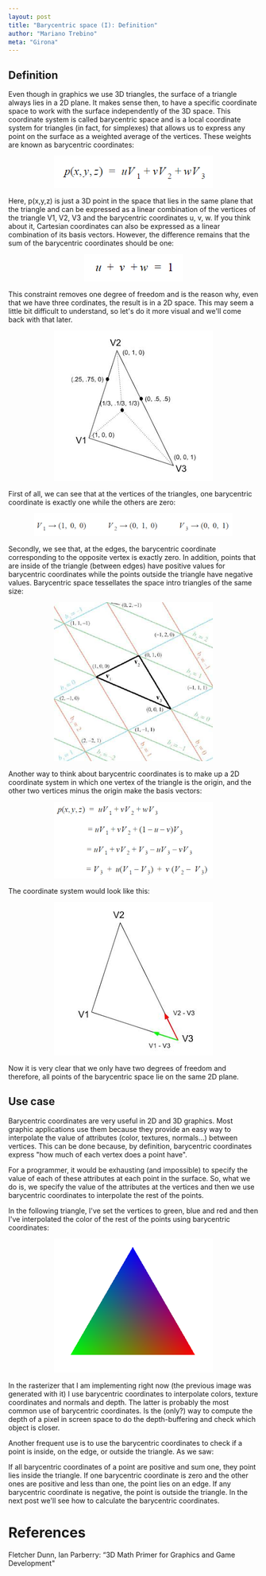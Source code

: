 ```yaml
---
layout: post
title: "Barycentric space (I): Definition"
author: "Mariano Trebino"
meta: "Girona"
---
```

## Definition

Even though in graphics we use 3D triangles, the surface of a triangle always lies in a 2D plane. It makes sense then, to have a specific coordinate space to work with the surface independently of the 3D space. This coordinate system is called barycentric space and is a local coordinate system for triangles (in fact, for simplexes) that allows us to express any point on the surface as a weighted average of the vertices. These weights are known as barycentric coordinates:

<p align="center">  <img src="https://raw.githubusercontent.com/mtrebi/mtrebi.github.io/master/assets/2017-02-15-barycentric-space-i/p_from_barycentric_coords.PNG"> </p>

Here, p(x,y,z) is just a 3D point in the space that lies in the same plane that the triangle and can be expressed as a linear combination of the vertices of the triangle V1, V2, V3 and the barycentric coordinates u, v, w.
If you think about it, Cartesian coordinates can also be expressed as a linear combination of its basis vectors. However, the difference remains that the sum of the barycentric coordinates should be one:

<p align="center">  <img src="https://raw.githubusercontent.com/mtrebi/mtrebi.github.io/master/assets/2017-02-15-barycentric-space-i/barycentric_coords_add_1.PNG"> </p>

This constraint removes one degree of freedom and is the reason why, even that we have three cordinates, the result is in a 2D space. This may seem a little bit difficult to understand, so let's do it more visual and we'll come back with that later.

<p align="center">  <img src="https://raw.githubusercontent.com/mtrebi/mtrebi.github.io/master/assets/2017-02-15-barycentric-space-i/barycentric_coords_example.PNG"> </p>

First of all, we can see that at the vertices of the triangles, one barycentric coordinate is exactly one while the others are zero:

<p align="center">  <img src="https://raw.githubusercontent.com/mtrebi/mtrebi.github.io/master/assets/2017-02-15-barycentric-space-i/barycentric_coords_corner_values.PNG"> </p>

Secondly, we see that, at the edges, the barycentric coordinate corresponding to the opposite vertex is exactly zero. In addition, points that are inside of the triangle (between edges) have positive values for barycentric coordinates while the points outside the triangle have negative values. Barycentric space tessellates the space intro triangles of the same size:

<p align="center">  <img src="https://raw.githubusercontent.com/mtrebi/mtrebi.github.io/master/assets/2017-02-15-barycentric-space-i/barycentric_coords_tesellation.PNG"> </p>

Another way to think about barycentric coordinates is to make up a 2D coordinate system in which one vertex of the triangle is the origin, and the other two vertices minus the origin make the basis vectors:

<p align="center">  <img src="https://raw.githubusercontent.com/mtrebi/mtrebi.github.io/master/assets/2017-02-15-barycentric-space-i/barycentric_coords_formula.PNG"> </p>

The coordinate system would look like this:

<p align="center">  <img src="https://raw.githubusercontent.com/mtrebi/mtrebi.github.io/master/assets/2017-02-15-barycentric-space-i/barycentric_coordinate_system.PNG"> </p>

Now it is very clear that we only have two degrees of freedom and therefore, all points of the barycentric space lie on the same 2D plane.

## Use case

Barycentric coordinates are very useful in 2D and 3D graphics. Most graphic applications use them because they provide an easy way to interpolate the value of attributes (color, textures, normals...) between vertices. This can be done because, by definition, barycentric coordinates express "how much of each vertex does a point have".

For a programmer, it would be exhausting (and impossible) to specify the value of each of these attributes at each point in the surface. So, what we do is, we specify the value of the attributes at the vertices and then we use barycentric coordinates to interpolate the rest of the points.

In the following triangle, I've set the vertices to green, blue and red and then I've interpolated the color of the rest of the points using barycentric coordinates:

<p align="center">  <img src="https://raw.githubusercontent.com/mtrebi/mtrebi.github.io/master/assets/2017-02-15-barycentric-space-i/interpolation_using_barycentric_coords.PNG"> </p>

In the rasterizer that I am implementing right now (the previous image was generated with it) I use barycentric coordinates to interpolate colors, texture coordinates and normals and depth. The latter is probably the most common use of barycentric coordinates. Is the (only?) way to compute the depth of a pixel in screen space to do the depth-buffering and check which object is closer.

Another frequent use is to use the barycentric coordinates to check if a point is inside, on the edge, or outside the triangle. As we saw:

If all barycentric coordinates of a point are positive and sum one, they point lies inside the triangle.
If one barycentric coordinate is zero and the other ones are positive and less than one, the point lies on an edge.
If any barycentric coordinate is negative, the point is outside the triangle.
In the next post we'll see how to calculate the barycentric coordinates.

# References

Fletcher Dunn, Ian Parberry: “3D Math Primer for Graphics and Game Development"
